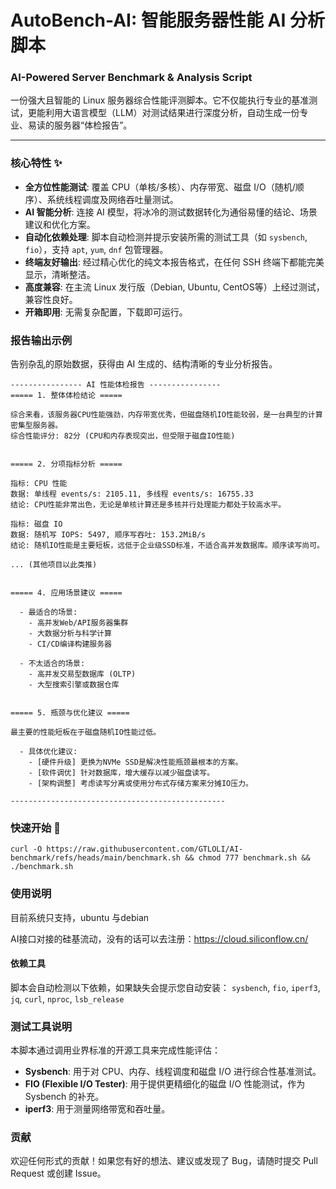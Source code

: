 # AutoBench-AI: 智能服务器性能 AI 分析脚本
### AI-Powered Server Benchmark & Analysis Script


一份强大且智能的 Linux 服务器综合性能评测脚本。它不仅能执行专业的基准测试，更能利用大语言模型（LLM）对测试结果进行深度分析，自动生成一份专业、易读的服务器“体检报告”。



---

### 核心特性 ✨

* **全方位性能测试**: 覆盖 CPU（单核/多核）、内存带宽、磁盘 I/O（随机/顺序）、系统线程调度及网络吞吐量测试。
* **AI 智能分析**: 连接 AI 模型，将冰冷的测试数据转化为通俗易懂的结论、场景建议和优化方案。
* **自动化依赖处理**: 脚本自动检测并提示安装所需的测试工具（如 `sysbench`, `fio`），支持 `apt`, `yum`, `dnf` 包管理器。
* **终端友好输出**: 经过精心优化的纯文本报告格式，在任何 SSH 终端下都能完美显示，清晰整洁。
* **高度兼容**: 在主流 Linux 发行版（Debian, Ubuntu, CentOS等）上经过测试，兼容性良好。
* **开箱即用**: 无需复杂配置，下载即可运行。

### 报告输出示例

告别杂乱的原始数据，获得由 AI 生成的、结构清晰的专业分析报告。

```text
---------------- AI 性能体检报告 ----------------
===== 1. 整体体检结论 =====

综合来看，该服务器CPU性能强劲，内存带宽优秀，但磁盘随机IO性能较弱，是一台典型的计算密集型服务器。
综合性能评分: 82分 (CPU和内存表现突出，但受限于磁盘IO性能)


===== 2. 分项指标分析 =====

指标: CPU 性能
数据: 单线程 events/s: 2105.11, 多线程 events/s: 16755.33
结论: CPU性能非常出色，无论是单核计算还是多核并行处理能力都处于较高水平。

指标: 磁盘 IO
数据: 随机写 IOPS: 5497, 顺序写吞吐: 153.2MiB/s
结论: 随机IO性能是主要短板，远低于企业级SSD标准，不适合高并发数据库。顺序读写尚可。

... (其他项目以此类推)


===== 4. 应用场景建议 =====

  - 最适合的场景:
    - 高并发Web/API服务器集群
    - 大数据分析与科学计算
    - CI/CD编译构建服务器

  - 不太适合的场景:
    - 高并发交易型数据库 (OLTP)
    - 大型搜索引擎或数据仓库


===== 5. 瓶颈与优化建议 =====

最主要的性能短板在于磁盘随机IO性能过低。

  - 具体优化建议:
    - [硬件升级] 更换为NVMe SSD是解决性能瓶颈最根本的方案。
    - [软件调优] 针对数据库，增大缓存以减少磁盘读写。
    - [架构调整] 考虑读写分离或使用分布式存储方案来分摊IO压力。

------------------------------------------------
```

### 快速开始 🚀

`curl -O https://raw.githubusercontent.com/GTLOLI/AI-benchmark/refs/heads/main/benchmark.sh && chmod 777 benchmark.sh && ./benchmark.sh`

### 使用说明

目前系统只支持，ubuntu 与debian

AI接口对接的硅基流动，没有的话可以去注册：https://cloud.siliconflow.cn/

#### 依赖工具

脚本会自动检测以下依赖，如果缺失会提示您自动安装：
`sysbench`, `fio`, `iperf3`, `jq`, `curl`, `nproc`, `lsb_release`

### 测试工具说明

本脚本通过调用业界标准的开源工具来完成性能评估：

* **Sysbench**: 用于对 CPU、内存、线程调度和磁盘 I/O 进行综合性基准测试。
* **FIO (Flexible I/O Tester)**: 用于提供更精细化的磁盘 I/O 性能测试，作为 Sysbench 的补充。
* **iperf3**: 用于测量网络带宽和吞吐量。

### 贡献

欢迎任何形式的贡献！如果您有好的想法、建议或发现了 Bug，请随时提交 Pull Request 或创建 Issue。
